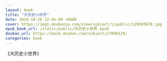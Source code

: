 ```yaml
---
layout: book
title: "大历史小世界"
date: 2019-10-26 12-45-09 +0800
cover: https://img1.doubanio.com/view/subject/l/public/s29503678.jpg
epub_book_url: /static/public/大历史小世界.epub
douban_url: https://book.douban.com/subject/27098129/
categories: book
---
```


《大历史小世界》